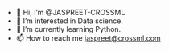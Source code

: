 - 👋 Hi, I’m @JASPREET-CROSSML
- 👀 I’m interested in Data science.
- 🌱 I’m currently learning Python.
- 📫 How to reach me jaspreet@crossml.com

